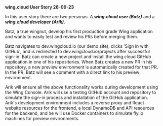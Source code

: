 **wing.cloud User Story 28-09-23**


In this user story there are two personas. A ***wing.cloud user (Batz)*** and a ***wing.cloud developer (Arik)***.

Batz, a true wingnut, develop his first production grade Wing application and wants to easily test and review his PRs before merging them.

Batz navigates to dev.wingcloud.io (our demo site), clicks 'Sign in with GitHub', and is redirected to dev.wingcloud.io/projects after successful sign-in.
Batz can create a new project and install the wing.cloud GitHub application in one of his repositories.
When Batz creates a new PR in his repository, a new preview environment is automatically created for that PR.
In the PR, Batz will see a comment with a direct link to his preview environment.

Arik will ensure all the above functionality works during development using the Wing Console.
Arik will use a testing GitHub account and repository to simulate the sign-in process and installation of the GitHub application.
Arik's development environment includes a reverse proxy and React website resources for the frontend, a local DynamoDB and API resources for the backend, and he will use Docker containers to simulate fly.io machines for preview environments.

